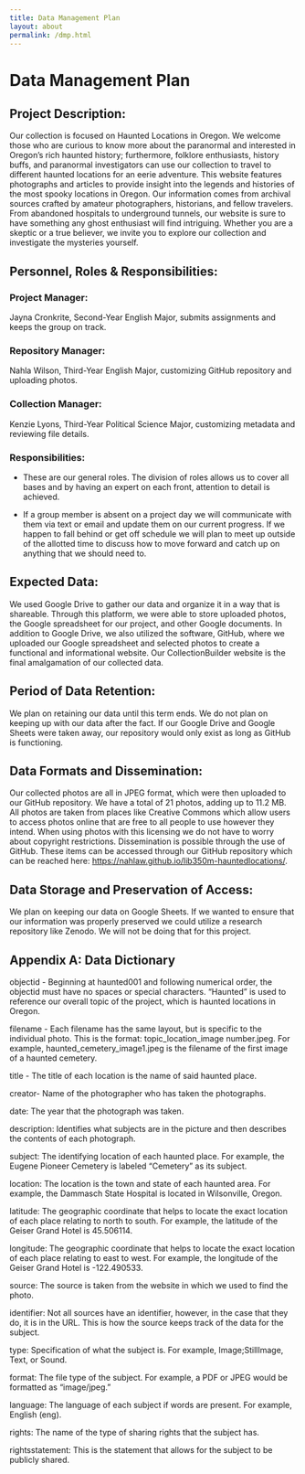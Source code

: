 ```yaml
---
title: Data Management Plan
layout: about
permalink: /dmp.html
---
```

# **Data Management Plan**
## **Project Description:** 
Our collection is focused on Haunted Locations in Oregon. We welcome those who are curious to know more about the paranormal and interested in Oregon’s rich haunted history; furthermore, folklore enthusiasts, history buffs, and paranormal investigators can use our collection to travel to different haunted locations for an eerie adventure. This website features photographs and articles to provide insight into the legends and histories of the most spooky locations in Oregon. Our information comes from archival sources crafted by amateur photographers, historians, and fellow travelers. From abandoned hospitals to underground tunnels, our website is sure to have something any ghost enthusiast will find intriguing. Whether you are a skeptic or a true believer, we invite you to explore our collection and investigate the mysteries yourself. 
## **Personnel, Roles & Responsibilities:**
### Project Manager: 
Jayna Cronkrite, Second-Year English Major, submits assignments and keeps the group on track. 
### Repository Manager: 
Nahla Wilson, Third-Year English Major, customizing GitHub repository and uploading photos.
### Collection Manager: 
Kenzie Lyons, Third-Year Political Science Major, customizing metadata and reviewing file details.

### Responsibilities:
- These are our general roles. The division of roles allows us to cover all bases and by having an expert on each front, attention to detail is achieved.

- If a group member is absent on a project day we will communicate with them via text or email and update them on our current progress. If we happen to fall behind or get off schedule we will plan to meet up outside of the allotted time to discuss how to move forward and catch up on anything that we should need to.
## **Expected Data:**
We used Google Drive to gather our data and organize it in a way that is shareable. Through this platform, we were able to store uploaded photos, the Google spreadsheet for our project, and other Google documents. In addition to Google Drive, we also utilized the software, GitHub, where we uploaded our Google spreadsheet and selected photos to create a functional and informational website. Our CollectionBuilder website is the final amalgamation of our collected data.
## **Period of Data Retention:** 
We plan on retaining our data until this term ends. We do not plan on keeping up with our data after the fact. If our Google Drive and Google Sheets were taken away, our repository would only exist as long as GitHub is functioning. 
## **Data Formats and Dissemination:**
Our collected photos are all in JPEG format, which were then uploaded to our GitHub repository. We have a total of 21 photos, adding up to 11.2 MB. All photos are taken from places like Creative Commons which allow users to access photos online that are free to all people to use however they intend. When using photos with this licensing we do not have to worry about copyright restrictions. 
Dissemination is possible through the use of GitHub. These items can be accessed through our GitHub repository which can be reached here: https://nahlaw.github.io/lib350m-hauntedlocations/. 
## **Data Storage and Preservation of Access:**
We plan on keeping our data on Google Sheets. If we wanted to ensure that our information was properly preserved we could utilize a research repository like Zenodo. We will not be doing that for this project.
## **Appendix A: Data Dictionary**
objectid - Beginning at haunted001 and following numerical order, the objectid must have no spaces or special characters. “Haunted” is used to reference our overall topic of the project, which is haunted locations in Oregon. 

filename - Each filename has the same layout, but is specific to the individual photo. This is the format: topic_location_image number.jpeg. For example, haunted_cemetery_image1.jpeg is the filename of the first image of a haunted cemetery. 

title - The title of each location is the name of said haunted place. 

creator- Name of the photographer who has taken the photographs.

date: The year that the photograph was taken.

description: Identifies what subjects are in the picture and then describes the contents of each photograph.

subject: The identifying location of each haunted place. For example, the Eugene Pioneer Cemetery is labeled “Cemetery” as its subject.

location: The location is the town and state of each haunted area. For example, the Dammasch State Hospital is located in Wilsonville, Oregon. 

latitude: The geographic coordinate that helps to locate the exact location of each place relating to north to south. For example, the latitude of the Geiser Grand Hotel is 45.506114. 

longitude: The geographic coordinate that helps to locate the exact location of each place relating to east to west. For example, the longitude of the Geiser Grand Hotel is -122.490533.

source: The source is taken from the website in which we used to find the photo. 

identifier: Not all sources have an identifier, however, in the case that they do, it is in the URL. This is how the source keeps track of the data for the subject. 

type: Specification of what the subject is. For example, Image;StillImage, Text, or Sound.

format: The file type of the subject. For example, a PDF or JPEG would be formatted as “image/jpeg.”

language: The language of each subject if words are present. For example, English (eng). 

rights: The name of the type of sharing rights that the subject has.

rightsstatement: This is the statement that allows for the subject to be publicly shared. 
